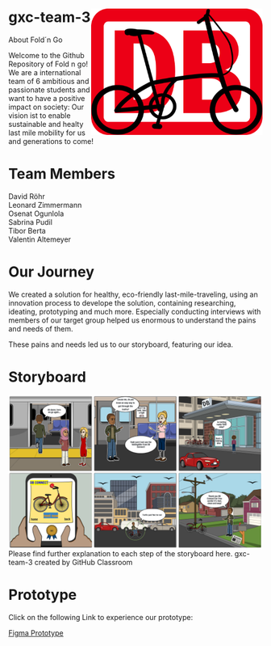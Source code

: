 # gxc-team-3 <img src="./innoBike.png" width="340" height="250" align="right">
 

 
About Fold´n Go
 
Welcome to the Github Repository of Fold n go!
We are a international team of 6 ambitious and passionate students and want to have a positive impact on society:
Our vision ist to enable sustainable and healty last mile mobility for us and generations to come!

# Team Members

David Röhr     
Leonard Zimmermann     
Osenat Ogunlola     
Sabrina Pudil     
Tibor Berta      
Valentin Altemeyer      
 
 
# Our Journey
We created a solution for healthy, eco-friendly last-mile-traveling, using an innovation process to develope the solution, containing researching, ideating, prototyping and much more.
Especially conducting interviews with members of our target group helped us enormous to understand the pains and needs of them.

These pains and needs led us to our storyboard, featuring our idea.

# Storyboard

<img src="./Storybord_DB_CONNECT_FIN.PNG" align="left">
Please find further explanation to each step of the storyboard here.
gxc-team-3 created by GitHub Classroom







# Prototype
Click on the following Link to experience our prototype:

<a href="https://www.figma.com/proto/RL3zuIbUwJzg1KDtnXVQMk/Valentin-Altemeyer's-team-library?node-id=361%3A3&scaling=min-zoom&page-id=0%3A1&starting-point-node-id=361%3A3"> Figma Prototype</a>






